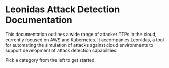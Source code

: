 # Leonidas Attack Detection Documentation

This documentation outlines a wide range of attacker TTPs in the cloud, currently focused on AWS and Kubernetes. It accompanies Leonidas, a tool for automating the simulation of attacks against cloud environments to support development of attack detection capabilities.

Pick a category from the left to get started.